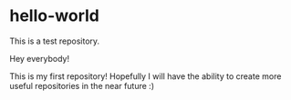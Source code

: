 # hello-world
This is a test repository.

Hey everybody!

This is my first repository!  Hopefully I will have the ability to create more useful repositories in the near future :)
